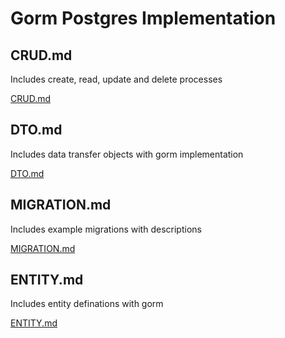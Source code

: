 # Gorm Postgres Implementation

## CRUD.md

Includes create, read, update and delete processes

[CRUD.md](CRUD.md)

## DTO.md

Includes data transfer objects with gorm implementation

[DTO.md](DTO.md)

## MIGRATION.md

Includes example migrations with descriptions

[MIGRATION.md](MIGRATION.md)

## ENTITY.md

Includes entity definations with gorm

[ENTITY.md](ENTITY.md)
